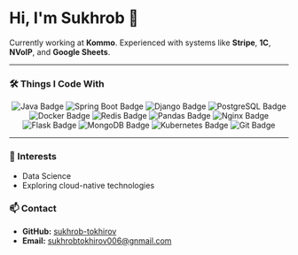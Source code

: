 # Hi, I'm Sukhrob 👋

Currently working at **Kommo**. Experienced with systems like **Stripe**, **1C**, **NVoIP**, and **Google Sheets**.

---

### 🛠️ Things I Code With

<div align="center">
  <img src="https://img.shields.io/badge/Java-Expert-blue?style=for-the-badge&logo=java&logoColor=white" alt="Java Badge" />
  <img src="https://img.shields.io/badge/Spring%20Boot-Expert-brightgreen?style=for-the-badge&logo=spring&logoColor=white" alt="Spring Boot Badge" />
  <img src="https://img.shields.io/badge/Django-Intermediate-green?style=for-the-badge&logo=django&logoColor=white" alt="Django Badge" />
  <img src="https://img.shields.io/badge/PostgreSQL-Expert-blue?style=for-the-badge&logo=postgresql&logoColor=white" alt="PostgreSQL Badge" />
  <img src="https://img.shields.io/badge/Docker-Advanced-blue?style=for-the-badge&logo=docker&logoColor=white" alt="Docker Badge" />
  <img src="https://img.shields.io/badge/Redis-Intermediate-red?style=for-the-badge&logo=redis&logoColor=white" alt="Redis Badge" />
  <img src="https://img.shields.io/badge/Pandas-Data%20Science-blue?style=for-the-badge&logo=pandas&logoColor=white" alt="Pandas Badge" />
  <img src="https://img.shields.io/badge/Nginx-Advanced-green?style=for-the-badge&logo=nginx&logoColor=white" alt="Nginx Badge" />
  <img src="https://img.shields.io/badge/Flask-Intermediate-black?style=for-the-badge&logo=flask&logoColor=white" alt="Flask Badge" />
  <img src="https://img.shields.io/badge/MongoDB-Intermediate-brightgreen?style=for-the-badge&logo=mongodb&logoColor=white" alt="MongoDB Badge" />
  <img src="https://img.shields.io/badge/Kubernetes-Intermediate-blue?style=for-the-badge&logo=kubernetes&logoColor=white" alt="Kubernetes Badge" />
  <img src="https://img.shields.io/badge/Git-Expert-orange?style=for-the-badge&logo=git&logoColor=white" alt="Git Badge" />
</div>

---

### 🌱 Interests
- Data Science
- Exploring cloud-native technologies

### 📫 Contact
- **GitHub:** [sukhrob-tokhirov](https://github.com/sukhrob-tokhirov)
- **Email:** sukhrobtokhirov006@gnmail.com
